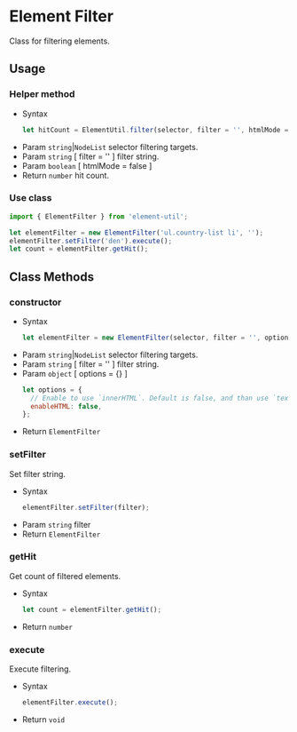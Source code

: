 # Element Filter

Class for filtering elements.

## Usage

### Helper method

- Syntax
  ``` js
  let hitCount = ElementUtil.filter(selector, filter = '', htmlMode = false);
  ```
- Param  `string`|`NodeList` selector filtering targets.
- Param  `string` [ filter = '' ] filter string.
- Param  `boolean` [ htmlMode = false ]
- Return `number` hit count.

### Use class

``` js
import { ElementFilter } from 'element-util';

let elementFilter = new ElementFilter('ul.country-list li', '');
elementFilter.setFilter('den').execute();
let count = elementFilter.getHit();
```

## Class Methods

### constructor

- Syntax
  ``` js
  let elementFilter = new ElementFilter(selector, filter = '', options = {});
  ```
- Param  `string`|`NodeList` selector filtering targets.
- Param  `string` [ filter = '' ] filter string.
- Param  `object` [ options = {} ]
  ``` js
  let options = {
    // Enable to use `innerHTML`. Default is false, and than use `textContent`.
    enableHTML: false,
  };
  ```
- Return `ElementFilter`

### setFilter

Set filter string.

- Syntax
  ``` js
  elementFilter.setFilter(filter);
  ```
- Param  `string` filter
- Return `ElementFilter`

### getHit

Get count of filtered elements.

- Syntax
  ``` js
  let count = elementFilter.getHit();
  ```
- Return `number`

### execute

Execute filtering.

- Syntax
  ``` js
  elementFilter.execute();
  ```
- Return `void`
